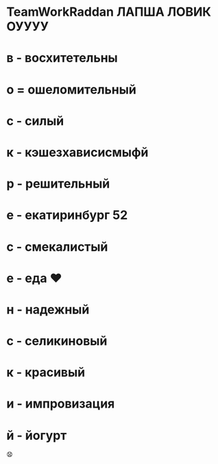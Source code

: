 # TeamWorkRaddan ЛАПША ЛОВИК ОУУУУ
# в - восхитетельны 
# о = ошеломительный
# с - силый 
# к - кэшезхависисмыфй 
# р - решительный 
# е - екатиринбург 52 
# с - смекалистый 
# е - еда ❤️ 
# н - надежный 
# с - селикиновый 
# к - красивый
# и - импровизация 
# й  - йогурт
😧
